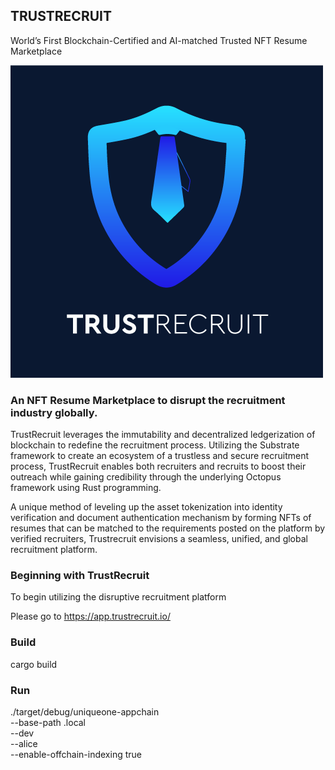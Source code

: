 ## TRUSTRECRUIT
                                                              
 World’s First Blockchain-Certified and AI-matched Trusted NFT Resume Marketplace
 
![trustrecruit](/trustrecruitlogo.png)

### An NFT Resume Marketplace to disrupt the recruitment industry globally.


TrustRecruit leverages the immutability and decentralized ledgerization of blockchain to redefine the recruitment process. Utilizing the Substrate framework to create an ecosystem of a trustless and secure recruitment process, TrustRecruit enables both recruiters and recruits to boost their outreach while gaining credibility through the underlying Octopus framework using Rust programming. 

A unique method of leveling up the asset tokenization into identity verification and document authentication mechanism by forming NFTs of resumes that can be matched to the requirements posted on the platform by verified recruiters, Trustrecruit envisions a seamless, unified, and global recruitment platform.

### Beginning with TrustRecruit



To begin utilizing the disruptive recruitment platform

Please go to https://app.trustrecruit.io/

### Build
  cargo build
### Run
  ./target/debug/uniqueone-appchain \
  --base-path .local \
  --dev \
  --alice \
  --enable-offchain-indexing true
